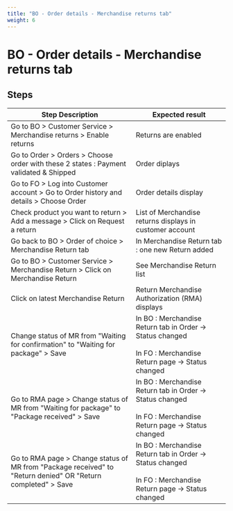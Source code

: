 ```yaml
---
title: "BO - Order details - Merchandise returns tab"
weight: 6
---
```


# BO - Order details - Merchandise returns tab
## Steps
| Step Description | Expected result |
| ----- | ----- |
| Go to BO > Customer Service > Merchandise returns > Enable returns | Returns are enabled |
| Go to Order > Orders > Choose order with these 2 states : Payment validated & Shipped | Order diplays |
| Go to FO > Log into Customer account > Go to Order history and details > Choose Order | Order details display |
| Check product you want to return > Add a message > Click on Request a return | List of Merchandise returns displays in customer account |
| Go back to BO > Order of choice > Merchandise Return tab | In Merchandise Return tab : one new Return added |
| Go to BO > Customer Service > Merchandise Return > Click on Merchandise Return | See Merchandise Return list |
| Click on latest Merchandise Return | Return Merchandise Authorization (RMA) displays |
| Change status of MR from "Waiting for confirmation" to "Waiting for package" > Save | In BO : Merchandise Return tab in Order -> Status changed<br><br>In FO : Merchandise Return page -> Status changed |
| Go to RMA page > Change status of MR from "Waiting for package" to "Package received" > Save | In BO : Merchandise Return tab in Order -> Status changed<br><br>In FO : Merchandise Return page -> Status changed |
| Go to RMA page > Change status of MR from "Package received" to "Return denied" OR "Return completed" > Save | In BO : Merchandise Return tab in Order -> Status changed<br><br>In FO : Merchandise Return page -> Status changed |
